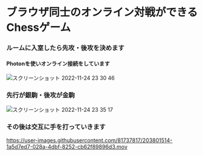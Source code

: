 # ブラウザ同士のオンライン対戦ができるChessゲーム
### ルームに入室したら先攻・後攻を決めます
#### Photonを使いオンライン接続をしています
![スクリーンショット 2022-11-24 23 30 46](https://user-images.githubusercontent.com/81737817/203808557-fa91983b-9012-4165-b21d-a4c2dff7fdc2.png)

### 先行が銀駒・後攻が金駒
![スクリーンショット 2022-11-24 23 35 17](https://user-images.githubusercontent.com/81737817/203809450-5f73d321-90c4-4d09-8416-eaa8c9c6fefa.png)

### その後は交互に手を打っていきます
https://user-images.githubusercontent.com/81737817/203801514-1a5d7ed7-028a-4dbf-8252-cb62f89896d3.mov



